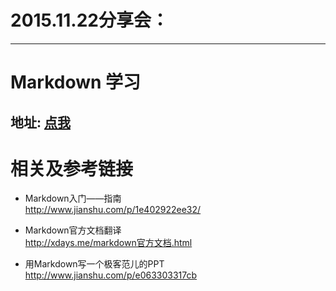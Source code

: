 # 2015.11.22分享会：

---

# Markdown 学习  
  地址: **[点我](http://yexiang.me)**
---

# 相关及参考链接


* Markdown入门——指南  
http://www.jianshu.com/p/1e402922ee32/

* Markdown官方文档翻译  
http://xdays.me/markdown官方文档.html

* 用Markdown写一个极客范儿的PPT  
http://www.jianshu.com/p/e063303317cb
